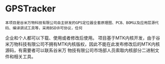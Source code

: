 # GPSTracker
    本项目是谷米万物科技有限公司自主研发的GPS定位器全套原理图、PCB、BOM以及应用层源代码、编译调试工具等，采用BSD许可协议，任何
企业和个人都可以下载、使用或者修改后使用。
    项目基于MTK内核开发，由于谷米万物科技有限公司不拥有MTK内核版权，因此不能在此发布修改后的MTK内核源码，有需要者可以联系谷米万
物技有限公司市场部人员索取内核部分二进制文件和相关工具。
